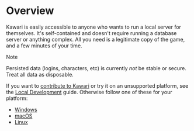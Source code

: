 # Overview

Kawari is easily accessible to anyone who wants to run a local server for themselves. It's self-contained and doesn't require running a database server or anything complex. All you need is a legitimate copy of the game, and a few minutes of your time.

> [!NOTE]
> Persisted data (logins, characters, etc) is currently _not_ be stable or secure. Treat all data as disposable.

If you want to [contribute to Kawari](../contributing.md) or try it on an unsupported platform, see the [Local Development](source.md) guide. Otherwise follow one of these for your platform:

* [Windows](windows.md)
* [macOS](macos.md)
* [Linux](linux.md)
